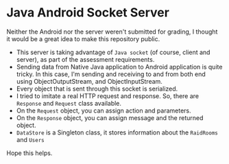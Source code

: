 # Java Android Socket Server

Neither the Android nor the server weren't submitted for grading, I thought it would be a great idea to make this repository public.

- This server is taking advantage of `Java socket` (of course, client and server), as part of the assessment requirements.
- Sending data from Native Java application to Android application is quite tricky. In this case, I'm sending and receiving to and from both end using ObjectOutputStream, and ObjectInputStream.
- Every object that is sent through this socket is serialized.
- I tried to imitate a real HTTP request and response. So, there are `Response` and `Request` class available.
- On the `Request` object, you can assign action and parameters.
- On the `Response` object, you can assign message and the returned object.
- `DataStore` is a Singleton class, it stores information about the `RaidRooms` and `Users`

Hope this helps.
